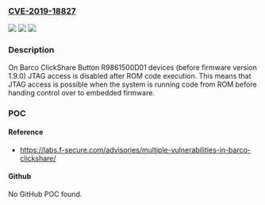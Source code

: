 ### [CVE-2019-18827](https://cve.mitre.org/cgi-bin/cvename.cgi?name=CVE-2019-18827)
![](https://img.shields.io/static/v1?label=Product&message=n%2Fa&color=blue)
![](https://img.shields.io/static/v1?label=Version&message=n%2Fa&color=blue)
![](https://img.shields.io/static/v1?label=Vulnerability&message=n%2Fa&color=brighgreen)

### Description

On Barco ClickShare Button R9861500D01 devices (before firmware version 1.9.0) JTAG access is disabled after ROM code execution. This means that JTAG access is possible when the system is running code from ROM before handing control over to embedded firmware.

### POC

#### Reference
- https://labs.f-secure.com/advisories/multiple-vulnerabilities-in-barco-clickshare/

#### Github
No GitHub POC found.

